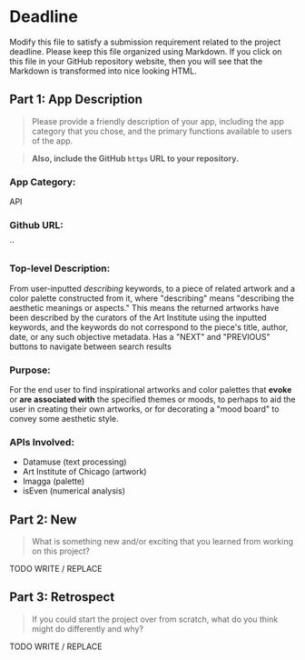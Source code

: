# Deadline

Modify this file to satisfy a submission requirement related to the project
deadline. Please keep this file organized using Markdown. If you click on
this file in your GitHub repository website, then you will see that the
Markdown is transformed into nice looking HTML.

## Part 1: App Description

> Please provide a friendly description of your app, including the app
> category that you chose, and the primary functions available to users
> of the app.

> **Also, include the GitHub `https` URL to your repository.**

### App Category:
API

### Github URL:
``

### Top-level Description:
From user-inputted _describing_ keywords, to a piece of related artwork and a color palette constructed from it, where "describing" means "describing the aesthetic meanings or aspects." This means the returned artworks have been described by the curators of the Art Institute using the inputted keywords, and the keywords do not correspond to the piece's title, author, date, or any such objective metadata.
Has a "NEXT" and "PREVIOUS" buttons to navigate between search results

### Purpose:
For the end user to find inspirational artworks and color palettes that **evoke** or **are associated with** the specified themes or moods, to perhaps to aid the user in creating their own artworks, or for decorating a "mood board" to convey some aesthetic style.

### APIs Involved:
- Datamuse (text processing)
- Art Institute of Chicago (artwork)
- Imagga (palette)
- isEven (numerical analysis)

## Part 2: New

> What is something new and/or exciting that you learned from working
> on this project?

TODO WRITE / REPLACE

## Part 3: Retrospect

> If you could start the project over from scratch, what do
> you think might do differently and why?

TODO WRITE / REPLACE
